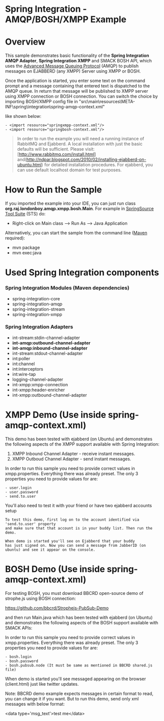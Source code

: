 Spring Integration - AMQP/BOSH/XMPP Example
================================

# Overview

This sample demonstrates basic functionality of the **Spring Integration AMQP Adapter**, **Spring Integration XMPP** and SMACK BOSH API, which uses the [Advanced Message Queuing Protocol](http://www.amqp.org/) (AMQP) to publish messages on EJABBERD (any XMPP) Server using XMPP or BOSH. 

Once the application is started, you enter some text on the command prompt and a message containing that entered text is dispatched to the AMQP queue. In return that message will be published to XMPP server using XMPP connection or BOSH connection. You can switch the choice by importing BOSH/XMPP config file in "src\main\resources\META-INF\spring\integration\spring-amqp-context.xml"

like shown below:

	- <import resource="springxmpp-context.xml"/>
	- <import resource="springbosh-context.xml"/>

> In order to run the example you will need a running  instance of RabbitMQ and Ejabberd. A local installation with just the basic defaults will be sufficient. Please visit: [http://www.rabbitmq.com/install.html] and(http://ndpar.blogspot.com/2010/02/installing-ejabberd-on-ubuntu.html) for detailed installation procedures. For ejabberd, you can use default localhost domain for test purposes.

# How to Run the Sample

If you imported the example into your IDE, you can just run class **org.raj.londonboy.amqp.xmpp.bosh.Main**. For example in [SpringSource Tool Suite](http://www.springsource.com/developer/sts) (STS) do:

* Right-click on Main class --> Run As --> Java Application

Alternatively, you can start the sample from the command line ([Maven](http://maven.apache.org/) required):

* mvn package
* mvn exec:java

# Used Spring Integration components

### Spring Integration Modules (Maven dependencies)

* spring-integration-core
* spring-integration-amqp
* spring-integration-stream
* spring-integration-xmpp

### Spring Integration Adapters

* int-stream:stdin-channel-adapter
* **int-amqp:outbound-channel-adapter**
* **int-amqp:inbound-channel-adapter**
* int-stream:stdout-channel-adapter
* int:poller
* int:channel
* int:interceptors
* int:wire-tap
* logging-channel-adapter
* int-xmpp:xmpp-connection
* int-xmpp:header-enricher 
* int-xmpp:outbound-channel-adapter

# XMPP Demo (Use <import resource="springxmpp-context.xml"/> inside spring-amqp-context.xml)

This demo has been tested with ejabberd (on Ubuntu) and
demonstrates the following aspects of the XMPP support available with Spring Integration:
1. XMPP Inbound Channel Adapter - receive instant messages.
2. XMPP Outboud Channel Adapter - send instant messages.

In order to run this sample you need to provide correct values in xmpp.properties.
Everything there was already preset. The only 3 properties you need to provide values for are:

	- user.login
	- user.password
	- send.to.user
	
You'll also need to test it with your friend or have two ejabberd accounts setup

	To test this demo, first log on to the account identified via 'send.to.user' property
	and make sure that that account is in your buddy list. Then run the demo.
	
	When demo is started you'll see on Ejabberd that your buddy 
	has just signed on. Now you can send a message from JabberID (on ubuntu) and see it appear on the console.

# BOSH Demo (Use <import resource="springbosh-context.xml"/> inside spring-amqp-context.xml)

For testing BOSH, you must download BBCRD open-source demo of strophe.js using BOSH connection:

https://github.com/bbcrd/Strophejs-PubSub-Demo

and then run Main.java which has been tested with ejabberd (on Ubuntu) and demonstrates the following aspects of the BOSH support available with SMACK APIs:

In order to run this sample you need to provide correct values in xmpp.properties.
Everything there was already preset. The only 3 properties you need to provide values for are:

	- bosh.login
	- bosh.password
	- bosh.pubsub.node (It must be same as mentioned in BBCRD shared.js file)
	
When demo is started you'll see messaged appearing on the browser (client.html) just like twitter updates.

Note: BBCRD demo example expects messages in certain format to read, you can change it if you want. But to run this demo, send only xml messages with below format:

<entry>&lt;data type='msg_text'&gt;test me&lt;/data&gt;</entry>


